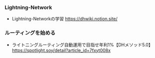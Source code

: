 ### Lightning-Network
- Lightning-Networkの学習  https://dhwiki.notion.site/
### ルーティングを始める
- ライトニングルーティング自動運用で目指せ年利1%【DHメソッド5.0】  https://spotlight.soy/detail?article_id=7fxyt008x
